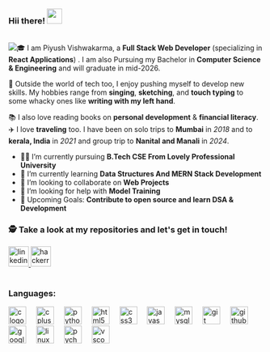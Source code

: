 ### Hii there! <img src="https://raw.githubusercontent.com/debdutgoswami/debdutgoswami/master/assets/gifs/Hi.gif" width="30px">
<br>
<img src="https://komarev.com/ghpvc/?username=Piyushvishwak&label=Profile%20views&color=blue&style=flat"
## 🚀 About Me

🎓 I am Piyush Vishwakarma, a **Full Stack Web Developer** (specializing in **React Applications**) . I am also Pursuing my Bachelor in **Computer Science & Engineering** and will graduate in mid-2026.

🎸 Outside the world of tech too, I enjoy pushing myself to develop new skills. My hobbies range from **singing**, **sketching**, and **touch typing** to some whacky ones like **writing with my left hand**.

📚 I also love reading books on **personal development** & **financial literacy**.
✈️ I love **traveling** too. I have been on solo trips to **Mumbai** in _2018_ and to **kerala, India** in _2021_ and group trip to **Nanital and Manali** in _2024_.

- 👨‍🏭 I’m currently pursuing <b>B.Tech CSE From Lovely Professional University</b> <br>
- 🏫 I’m currently learning <b>Data Structures And MERN Stack Development</b> <br>
- 🙌 I’m looking to collaborate on <b>Web Projects</b> <br>
- 🤔 I’m looking for help with <b>Model Training</b><br>
- 🥅 Upcoming Goals: <b>Contribute to open source and learn DSA & Development</b> <br>

### 🕵 Take a look at my repositories and let's get in touch!<br>

<div align="left">
  <a href="https://www.linkedin.com/in/piyush-vishwakarma-dd30m11y2003/" target="_blank">
    <img src="https://img.shields.io/static/v1?message=LinkedIn&logo=linkedin&label=&color=0077B5&logoColor=white&labelColor=&style=for-the-badge" height="40" alt="linkedin logo"  />
  </a>

  <a href="https://www.hackerrank.com/profile/piyushvish4" target="_blank">
    <img src="https://img.shields.io/static/v1?message=HackerRank&logo=hackerrank&label=&color=2EC866&logoColor=white&labelColor=&style=for-the-badge" height="40" alt="hackerrank logo"  />
  </a>
</div>
<br>

### Languages: 
<div align="left">
  <img src="https://img.shields.io/badge/C-A8B9CC?logo=c&logoColor=black&style=for-the-badge" height="35" alt="c logo"  />
  <img width="12" />
  <img src="https://img.shields.io/badge/C++-00599C?logo=cplusplus&logoColor=white&style=for-the-badge" height="35" alt="cplusplus logo"  />
  <img width="12" />
  <img src="https://img.shields.io/badge/Python-3776AB?logo=python&logoColor=white&style=for-the-badge" height="35" alt="python logo"  />
  <img width="12" />
  <img src="https://img.shields.io/badge/HTML5-E34F26?logo=html5&logoColor=white&style=for-the-badge" height="35" alt="html5 logo"  />
  <img width="12" />
  <img src="https://img.shields.io/badge/CSS3-1572B6?logo=css3&logoColor=white&style=for-the-badge" height="35" alt="css3 logo"  />
  <img width="12" />
  <img src="https://img.shields.io/badge/JavaScript-F7DF1E?logo=javascript&logoColor=black&style=for-the-badge" height="35" alt="javascript logo"  />
  <img width="12" />
  <img src="https://img.shields.io/badge/MySQL-4479A1?logo=mysql&logoColor=white&style=for-the-badge" height="35" alt="mysql logo"  />
  <img width="12" />
  <img src="https://img.shields.io/badge/Git-F05032?logo=git&logoColor=white&style=for-the-badge" height="35" alt="git logo"  />
  <img width="12" />
  <img src="https://img.shields.io/badge/GitHub-181717?logo=github&logoColor=white&style=for-the-badge" height="35" alt="github logo"  />
  <img width="12" />
  <img src="https://img.shields.io/badge/Google Cloud-4285F4?logo=googlecloud&logoColor=white&style=for-the-badge" height="35" alt="googlecloud logo"  />
  <img width="12" />
  <img src="https://img.shields.io/badge/Linux-FCC624?logo=linux&logoColor=black&style=for-the-badge" height="35" alt="linux logo"  />
  <img width="12" />
  <img src="https://img.shields.io/badge/PyCharm-000000?logo=pycharm&logoColor=white&style=for-the-badge" height="35" alt="pycharm logo"  />
  <img width="12" />
  <img src="https://img.shields.io/badge/Visual Studio Code-007ACC?logo=visualstudiocode&logoColor=white&style=for-the-badge" height="35" alt="vscode logo"  />
  <img width="12" />
</div>
<br>

